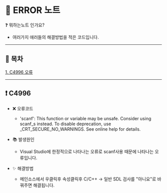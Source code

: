 # 📝 ERROR 노트

❓ 뭐하는노트 인가요? 
  - 여러가지 애러들의 해결방법을 적은 코드입니다. 
 
***
📁 목차
-
[1. C4996 오류](#-C4996)
   
***

❗ C4996  
  -
  + ❌ 오류코드
    + 'scanf': This function or variable may be unsafe. Consider using scanf_s instead. To disable deprecation, use _CRT_SECURE_NO_WARNINGS. See online help for details.
  
  + 📚 발생원인
    + Visual Studio에 한정적으로 나타나는 오류로 scanf사용 때문에 나타나는 오류입니다.
  
  + ✨ 해결방법
    + 메인소스에서 우클릭후 속성클릭후 C/C++ -> 일반 SDL 검사를 "아니요"로 바꿔주면 해결됩니다.




